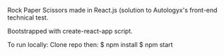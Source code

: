 Rock Paper Scissors made in React.js (solution to Autologyx's front-end technical test.

Bootstrapped with create-react-app script. 

To run locally: 
Clone repo then:
$ npm install
$ npm start
